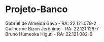 # Projeto-Banco

  Gabriel de Almeida Gava - RA: 22.121.079-2 <br>
  Guilherme Bizon Jerônimo - RA: 22.121.128-7 <br>
  Bruno Humeoka Higuti - RA: 22.121.082-6 <br>
